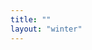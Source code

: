 ```yaml
---
title: ""
layout: "winter"
---
```


<div id='zoeinfo'>
</div>

<br />

<br />

<br />

<br />

<br />

<br />

<br />

<br />

